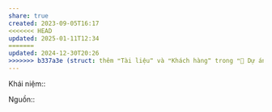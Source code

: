 ```yaml
---
share: true
created: 2023-09-05T16:17
<<<<<<< HEAD
updated: 2025-01-11T12:34
=======
updated: 2024-12-30T20:26
>>>>>>> b337a3e (struct: thêm ❝Tài liệu❞ và ❝Khách hàng❞ trong ❝📐 Dự án/Giúp nhau thoát nợ/❞)
---
```

Khái niệm:: 

Nguồn:: 
